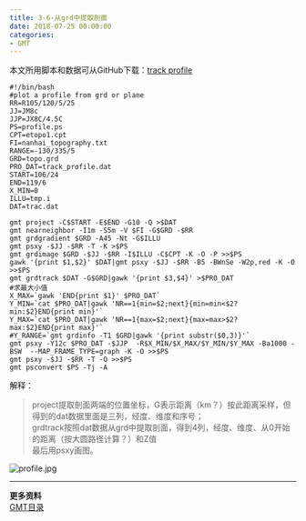 ```yaml
---
title: 3-6-从grd中提取剖面
date: 2018-07-25 00:00:00
categories:
- GMT
---
```

本文所用脚本和数据可从GitHub下载：[track profile](https://github.com/zhongpenggeo/GMT_demo/tree/master/track_profile)
```
#!/bin/bash
#plot a profile from grd or plane
RR=R105/120/5/25
JJ=JM8c
JJP=JX8C/4.5C
PS=profile.ps
CPT=etopo1.cpt
FI=nanhai_topography.txt
RANGE=-130/335/5
GRD=topo.grd
PRO_DAT=track_profile.dat
START=106/24
END=119/6
X_MIN=0
ILLU=tmp.i
DAT=trac.dat

gmt project -C$START -E$END -G10 -Q >$DAT 
gmt nearneighbor -I1m -S5m -V $FI -G$GRD -$RR
gmt grdgradient $GRD -A45 -Nt -G$ILLU 
gmt psxy -$JJ -$RR -T -K >$PS
gmt grdimage $GRD -$JJ -$RR -I$ILLU -C$CPT -K -O -P >>$PS 
gawk '{print $1,$2}' $DAT|gmt psxy -$JJ -$RR -B5 -BWnSe -W2p,red -K -O >>$PS
gmt grdtrack $DAT -G$GRD|gawk '{print $3,$4}' >$PRO_DAT
#求最大小值
X_MAX=`gawk 'END{print $1}' $PRO_DAT`
Y_MIN=`cat $PRO_DAT|gawk 'NR==1{min=$2;next}{min=min<$2?min:$2}END{print min}'`
Y_MAX=`cat $PRO_DAT|gawk 'NR==1{max=$2;next}{max=max>$2?max:$2}END{print max}'`
#Y_RANGE=`gmt grdinfo -T1 $GRD|gawk '{print substr($0,3)}'`
gmt psxy -Y12c $PRO_DAT -$JJP  -R$X_MIN/$X_MAX/$Y_MIN/$Y_MAX -Ba1000 -BSW  --MAP_FRAME_TYPE=graph -K -O >>$PS
gmt psxy -$JJ -$RR -T -O >>$PS
gmt psconvert $PS -Tj -A

```
解释：  
> project提取剖面两端的位置坐标，G表示距离（km？）按此距离采样，但得到的dat数据里面是三列，经度、维度和序号；  
grdtrack按照dat数据从grd中提取剖面，得到4列，经度、维度、从0开始的距离（按大圆路径计算？）和Z值  
最后用psxy画图。  

![profile.jpg](https://upload-images.jianshu.io/upload_images/7955445-60d090ac410fa1cd.jpg?imageMogr2/auto-orient/strip%7CimageView2/2/w/440)


---
**更多资料**  
[GMT目录](https://www.jianshu.com/p/321f67983c42)
